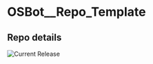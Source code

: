 # OSBot__Repo_Template

## Repo details

![Current Release](https://img.shields.io/badge/release-v0.14.20-blue)
